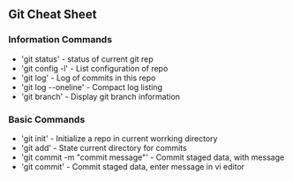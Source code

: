 ## Git Cheat Sheet

### Information Commands
* 'git status' - status of current git rep
* 'git config -l' - List configuration of repo
* 'git log' - Log of commits in this repo
* 'git log --oneline' - Compact log listing
* 'git branch' - Display git branch information

### Basic Commands
* 'git init' - Initialize a repo in current worrking directory
* 'git add' - State current directory for commits
* 'git commit -m "commit message"' - Commit staged data, with message
* 'git commit' - Commit staged data, enter message in vi editor

